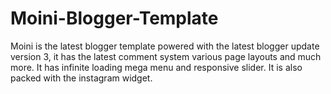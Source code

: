 # Moini-Blogger-Template
Moini is the latest blogger template powered with the latest blogger update version 3, it has the latest comment system various page layouts and much more. It has infinite loading mega menu and responsive slider. It is also packed with the instagram widget.
